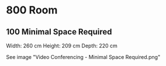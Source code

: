 # 800 Room

## 100 Minimal Space Required

Width: 260 cm
Height: 209 cm
Depth: 220 cm

See image "Video Conferencing - Minimal Space Required.png"
